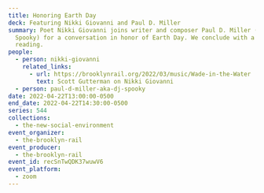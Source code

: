 ```yaml
---
title: Honoring Earth Day
deck: Featuring Nikki Giovanni and Paul D. Miller
summary: Poet Nikki Giovanni joins writer and composer Paul D. Miller (DJ
  Spooky) for a conversation in honor of Earth Day. We conclude with a poetry
  reading.
people:
  - person: nikki-giovanni
    related_links:
      - url: https://brooklynrail.org/2022/03/music/Wade-in-the-Water
        text: Scott Gutterman on Nikki Giovanni
  - person: paul-d-miller-aka-dj-spooky
date: 2022-04-22T13:00:00-0500
end_date: 2022-04-22T14:30:00-0500
series: 544
collections:
  - the-new-social-environment
event_organizer:
  - the-brooklyn-rail
event_producer:
  - the-brooklyn-rail
event_id: recSnTwQDK37wuwV6
event_platform:
  - zoom
---
```

